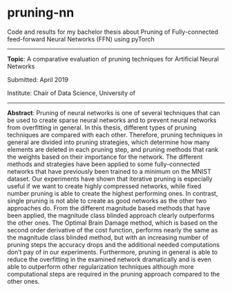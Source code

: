 # pruning-nn

Code and results for my bachelor thesis about Pruning of Fully-connected feed-forward Neural Networks (FFN) using pyTorch

----------

**Topic**: A comparative evaluation of pruning techniques for Artificial Neural Networks

Submitted: April 2019

Institute: Chair of Data Science, University of 

----------

**Abstract**: Pruning of neural networks is one of several techniques that can be used to create sparse neural networks and to prevent neural networks from overfitting in general. In this thesis, different types of pruning techniques are compared with each other. Therefore, pruning techniques in general are divided into pruning strategies, which determine how many elements are deleted in each pruning step, and pruning methods that rank the weights based on their importance for the network. The different methods and strategies have been applied to some fully-connected networks that have previously been trained to a minimum on the MNIST dataset. Our experiments have shown that iterative pruning is especially useful if we want to create highly compressed networks, while fixed number pruning is able to create the highest performing ones. In contrast, single pruning is not able to create as good networks as the other two approaches do. From the different magnitude based methods that have been applied, the magnitude class blinded approach clearly outperforms the other ones. The Optimal Brain Damage method, which is based on the second order derivative of the cost function, performs nearly the same as the magnitude class blinded method, but with an increasing number of pruning steps the accuracy drops and the additional needed computations don’t pay of in our experiments. Furthermore, pruning in general is able to reduce the overfitting in the examined network dramatically and is even able to outperform other regularization techniques although more computational steps are required in the pruning approach compared to the other ones.
